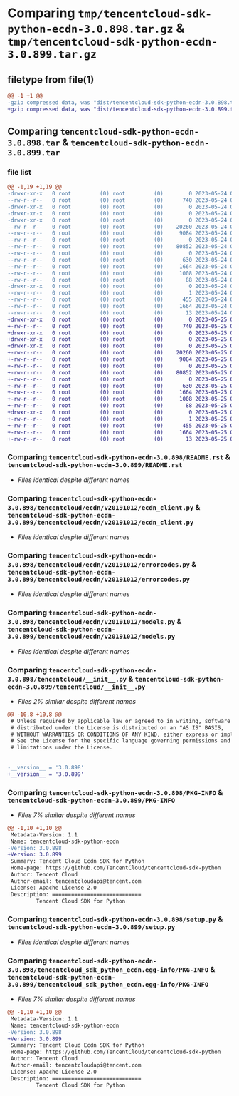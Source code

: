 # Comparing `tmp/tencentcloud-sdk-python-ecdn-3.0.898.tar.gz` & `tmp/tencentcloud-sdk-python-ecdn-3.0.899.tar.gz`

## filetype from file(1)

```diff
@@ -1 +1 @@
-gzip compressed data, was "dist/tencentcloud-sdk-python-ecdn-3.0.898.tar", last modified: Wed May 24 01:56:19 2023, max compression
+gzip compressed data, was "dist/tencentcloud-sdk-python-ecdn-3.0.899.tar", last modified: Thu May 25 00:25:57 2023, max compression
```

## Comparing `tencentcloud-sdk-python-ecdn-3.0.898.tar` & `tencentcloud-sdk-python-ecdn-3.0.899.tar`

### file list

```diff
@@ -1,19 +1,19 @@
-drwxr-xr-x   0 root         (0) root         (0)        0 2023-05-24 01:56:19.000000 tencentcloud-sdk-python-ecdn-3.0.898/
--rw-r--r--   0 root         (0) root         (0)      740 2023-05-24 01:56:19.000000 tencentcloud-sdk-python-ecdn-3.0.898/README.rst
-drwxr-xr-x   0 root         (0) root         (0)        0 2023-05-24 01:56:19.000000 tencentcloud-sdk-python-ecdn-3.0.898/tencentcloud/
-drwxr-xr-x   0 root         (0) root         (0)        0 2023-05-24 01:56:19.000000 tencentcloud-sdk-python-ecdn-3.0.898/tencentcloud/ecdn/
-drwxr-xr-x   0 root         (0) root         (0)        0 2023-05-24 01:56:19.000000 tencentcloud-sdk-python-ecdn-3.0.898/tencentcloud/ecdn/v20191012/
--rw-r--r--   0 root         (0) root         (0)    20260 2023-05-24 01:56:19.000000 tencentcloud-sdk-python-ecdn-3.0.898/tencentcloud/ecdn/v20191012/ecdn_client.py
--rw-r--r--   0 root         (0) root         (0)     9084 2023-05-24 01:56:19.000000 tencentcloud-sdk-python-ecdn-3.0.898/tencentcloud/ecdn/v20191012/errorcodes.py
--rw-r--r--   0 root         (0) root         (0)        0 2023-05-24 01:56:19.000000 tencentcloud-sdk-python-ecdn-3.0.898/tencentcloud/ecdn/v20191012/__init__.py
--rw-r--r--   0 root         (0) root         (0)    80852 2023-05-24 01:56:19.000000 tencentcloud-sdk-python-ecdn-3.0.898/tencentcloud/ecdn/v20191012/models.py
--rw-r--r--   0 root         (0) root         (0)        0 2023-05-24 01:56:19.000000 tencentcloud-sdk-python-ecdn-3.0.898/tencentcloud/ecdn/__init__.py
--rw-r--r--   0 root         (0) root         (0)      630 2023-05-24 01:56:19.000000 tencentcloud-sdk-python-ecdn-3.0.898/tencentcloud/__init__.py
--rw-r--r--   0 root         (0) root         (0)     1664 2023-05-24 01:56:19.000000 tencentcloud-sdk-python-ecdn-3.0.898/PKG-INFO
--rw-r--r--   0 root         (0) root         (0)     1008 2023-05-24 01:56:19.000000 tencentcloud-sdk-python-ecdn-3.0.898/setup.py
--rw-r--r--   0 root         (0) root         (0)       88 2023-05-24 01:56:19.000000 tencentcloud-sdk-python-ecdn-3.0.898/setup.cfg
-drwxr-xr-x   0 root         (0) root         (0)        0 2023-05-24 01:56:19.000000 tencentcloud-sdk-python-ecdn-3.0.898/tencentcloud_sdk_python_ecdn.egg-info/
--rw-r--r--   0 root         (0) root         (0)        1 2023-05-24 01:56:19.000000 tencentcloud-sdk-python-ecdn-3.0.898/tencentcloud_sdk_python_ecdn.egg-info/dependency_links.txt
--rw-r--r--   0 root         (0) root         (0)      455 2023-05-24 01:56:19.000000 tencentcloud-sdk-python-ecdn-3.0.898/tencentcloud_sdk_python_ecdn.egg-info/SOURCES.txt
--rw-r--r--   0 root         (0) root         (0)     1664 2023-05-24 01:56:19.000000 tencentcloud-sdk-python-ecdn-3.0.898/tencentcloud_sdk_python_ecdn.egg-info/PKG-INFO
--rw-r--r--   0 root         (0) root         (0)       13 2023-05-24 01:56:19.000000 tencentcloud-sdk-python-ecdn-3.0.898/tencentcloud_sdk_python_ecdn.egg-info/top_level.txt
+drwxr-xr-x   0 root         (0) root         (0)        0 2023-05-25 00:25:57.000000 tencentcloud-sdk-python-ecdn-3.0.899/
+-rw-r--r--   0 root         (0) root         (0)      740 2023-05-25 00:25:57.000000 tencentcloud-sdk-python-ecdn-3.0.899/README.rst
+drwxr-xr-x   0 root         (0) root         (0)        0 2023-05-25 00:25:57.000000 tencentcloud-sdk-python-ecdn-3.0.899/tencentcloud/
+drwxr-xr-x   0 root         (0) root         (0)        0 2023-05-25 00:25:57.000000 tencentcloud-sdk-python-ecdn-3.0.899/tencentcloud/ecdn/
+drwxr-xr-x   0 root         (0) root         (0)        0 2023-05-25 00:25:57.000000 tencentcloud-sdk-python-ecdn-3.0.899/tencentcloud/ecdn/v20191012/
+-rw-r--r--   0 root         (0) root         (0)    20260 2023-05-25 00:25:57.000000 tencentcloud-sdk-python-ecdn-3.0.899/tencentcloud/ecdn/v20191012/ecdn_client.py
+-rw-r--r--   0 root         (0) root         (0)     9084 2023-05-25 00:25:57.000000 tencentcloud-sdk-python-ecdn-3.0.899/tencentcloud/ecdn/v20191012/errorcodes.py
+-rw-r--r--   0 root         (0) root         (0)        0 2023-05-25 00:25:57.000000 tencentcloud-sdk-python-ecdn-3.0.899/tencentcloud/ecdn/v20191012/__init__.py
+-rw-r--r--   0 root         (0) root         (0)    80852 2023-05-25 00:25:57.000000 tencentcloud-sdk-python-ecdn-3.0.899/tencentcloud/ecdn/v20191012/models.py
+-rw-r--r--   0 root         (0) root         (0)        0 2023-05-25 00:25:57.000000 tencentcloud-sdk-python-ecdn-3.0.899/tencentcloud/ecdn/__init__.py
+-rw-r--r--   0 root         (0) root         (0)      630 2023-05-25 00:25:57.000000 tencentcloud-sdk-python-ecdn-3.0.899/tencentcloud/__init__.py
+-rw-r--r--   0 root         (0) root         (0)     1664 2023-05-25 00:25:57.000000 tencentcloud-sdk-python-ecdn-3.0.899/PKG-INFO
+-rw-r--r--   0 root         (0) root         (0)     1008 2023-05-25 00:25:57.000000 tencentcloud-sdk-python-ecdn-3.0.899/setup.py
+-rw-r--r--   0 root         (0) root         (0)       88 2023-05-25 00:25:57.000000 tencentcloud-sdk-python-ecdn-3.0.899/setup.cfg
+drwxr-xr-x   0 root         (0) root         (0)        0 2023-05-25 00:25:57.000000 tencentcloud-sdk-python-ecdn-3.0.899/tencentcloud_sdk_python_ecdn.egg-info/
+-rw-r--r--   0 root         (0) root         (0)        1 2023-05-25 00:25:57.000000 tencentcloud-sdk-python-ecdn-3.0.899/tencentcloud_sdk_python_ecdn.egg-info/dependency_links.txt
+-rw-r--r--   0 root         (0) root         (0)      455 2023-05-25 00:25:57.000000 tencentcloud-sdk-python-ecdn-3.0.899/tencentcloud_sdk_python_ecdn.egg-info/SOURCES.txt
+-rw-r--r--   0 root         (0) root         (0)     1664 2023-05-25 00:25:57.000000 tencentcloud-sdk-python-ecdn-3.0.899/tencentcloud_sdk_python_ecdn.egg-info/PKG-INFO
+-rw-r--r--   0 root         (0) root         (0)       13 2023-05-25 00:25:57.000000 tencentcloud-sdk-python-ecdn-3.0.899/tencentcloud_sdk_python_ecdn.egg-info/top_level.txt
```

### Comparing `tencentcloud-sdk-python-ecdn-3.0.898/README.rst` & `tencentcloud-sdk-python-ecdn-3.0.899/README.rst`

 * *Files identical despite different names*

### Comparing `tencentcloud-sdk-python-ecdn-3.0.898/tencentcloud/ecdn/v20191012/ecdn_client.py` & `tencentcloud-sdk-python-ecdn-3.0.899/tencentcloud/ecdn/v20191012/ecdn_client.py`

 * *Files identical despite different names*

### Comparing `tencentcloud-sdk-python-ecdn-3.0.898/tencentcloud/ecdn/v20191012/errorcodes.py` & `tencentcloud-sdk-python-ecdn-3.0.899/tencentcloud/ecdn/v20191012/errorcodes.py`

 * *Files identical despite different names*

### Comparing `tencentcloud-sdk-python-ecdn-3.0.898/tencentcloud/ecdn/v20191012/models.py` & `tencentcloud-sdk-python-ecdn-3.0.899/tencentcloud/ecdn/v20191012/models.py`

 * *Files identical despite different names*

### Comparing `tencentcloud-sdk-python-ecdn-3.0.898/tencentcloud/__init__.py` & `tencentcloud-sdk-python-ecdn-3.0.899/tencentcloud/__init__.py`

 * *Files 2% similar despite different names*

```diff
@@ -10,8 +10,8 @@
 # Unless required by applicable law or agreed to in writing, software
 # distributed under the License is distributed on an "AS IS" BASIS,
 # WITHOUT WARRANTIES OR CONDITIONS OF ANY KIND, either express or implied.
 # See the License for the specific language governing permissions and
 # limitations under the License.
 
 
-__version__ = '3.0.898'
+__version__ = '3.0.899'
```

### Comparing `tencentcloud-sdk-python-ecdn-3.0.898/PKG-INFO` & `tencentcloud-sdk-python-ecdn-3.0.899/PKG-INFO`

 * *Files 7% similar despite different names*

```diff
@@ -1,10 +1,10 @@
 Metadata-Version: 1.1
 Name: tencentcloud-sdk-python-ecdn
-Version: 3.0.898
+Version: 3.0.899
 Summary: Tencent Cloud Ecdn SDK for Python
 Home-page: https://github.com/TencentCloud/tencentcloud-sdk-python
 Author: Tencent Cloud
 Author-email: tencentcloudapi@tencent.com
 License: Apache License 2.0
 Description: ============================
         Tencent Cloud SDK for Python
```

### Comparing `tencentcloud-sdk-python-ecdn-3.0.898/setup.py` & `tencentcloud-sdk-python-ecdn-3.0.899/setup.py`

 * *Files identical despite different names*

### Comparing `tencentcloud-sdk-python-ecdn-3.0.898/tencentcloud_sdk_python_ecdn.egg-info/PKG-INFO` & `tencentcloud-sdk-python-ecdn-3.0.899/tencentcloud_sdk_python_ecdn.egg-info/PKG-INFO`

 * *Files 7% similar despite different names*

```diff
@@ -1,10 +1,10 @@
 Metadata-Version: 1.1
 Name: tencentcloud-sdk-python-ecdn
-Version: 3.0.898
+Version: 3.0.899
 Summary: Tencent Cloud Ecdn SDK for Python
 Home-page: https://github.com/TencentCloud/tencentcloud-sdk-python
 Author: Tencent Cloud
 Author-email: tencentcloudapi@tencent.com
 License: Apache License 2.0
 Description: ============================
         Tencent Cloud SDK for Python
```

